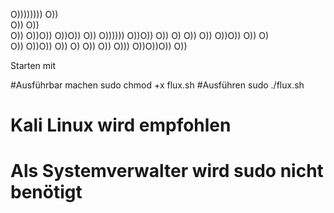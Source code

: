 O)))))))) O))                 
O))       O))                 
O))       O))O))  O))O))   O))
O))))))   O))O))  O))  O) O)) 
O))       O))O))  O))   O)    
O))       O))O))  O)) O)  O)) 
O))      O)))  O))O))O))   O))



Starten mit

#Ausführbar machen 
sudo chmod +x flux.sh
#Ausführen 
sudo ./flux.sh 


# Kali Linux wird empfohlen 
# Als Systemverwalter wird sudo nicht benötigt
